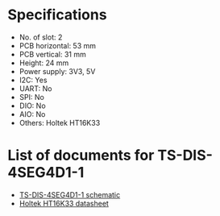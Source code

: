 # Specifications
- No. of slot: 2
- PCB horizontal: 53 mm
- PCB vertical: 31 mm
- Height: 24 mm
- Power supply: 3V3, 5V
- I2C: Yes
- UART: No
- SPI: No
- DIO: No
- AIO: No
- Others: Holtek HT16K33

# List of documents for TS-DIS-4SEG4D1-1
- [TS-DIS-4SEG4D1-1 schematic](TS-DIS-4SEG4D1-1_SCH.pdf)
- [Holtek HT16K33 datasheet](https://www.holtek.com/documents/10179/116711/HT16K33v120.pdf)
